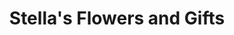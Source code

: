 ---
title: "Stella's Flowers and Gifts"
url: /boonville/stellas-flowers-and-gifts/
shop: florist
---
